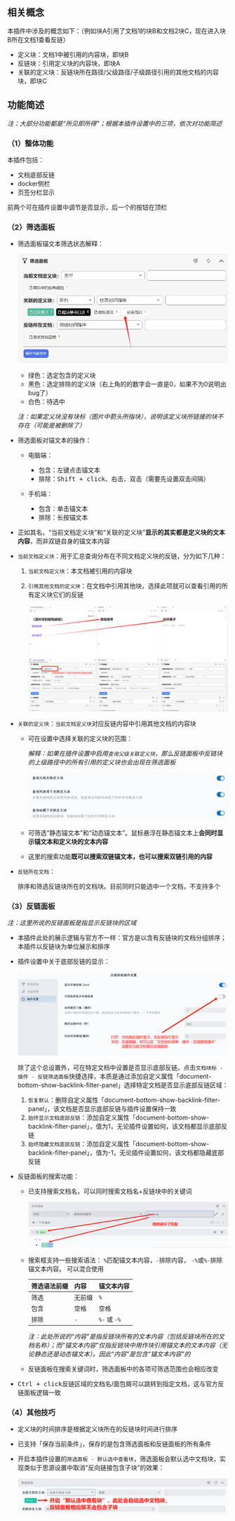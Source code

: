 ## 相关概念

本插件中涉及的概念如下：（例如块A引用了文档1的块B和文档2块C，现在进入块B所在文档1查看反链）

* 定义块：文档1中被引用的内容块，即块B
* 反链块：引用定义块的内容块，即块A
* 关联的定义块：反链块所在路径/父级路径/子级路径引用的其他文档的内容块，即块C

## 功能简述

*注：大部分功能都是“所见即所得”；根据本插件设置中的三项，依次对功能简述*

### （1）整体功能

本插件包括：

* 文档底部反链
* docker侧栏
* 页签分栏显示

前两个可在插件设置中调节是否显示，后一个的按钮在顶栏

### （2）筛选面板

* 筛选面板锚文本筛选状态解释：

  ![image-20240903111116-oq73dy0](asset/image-20240903111116-oq73dy0.png)​

  * 绿色：选定包含的定义块
  * 黑色：选定排除的定义块（右上角的的数字会一直是0，如果不为0说明出bug了）
  * 白色：待选中

  *注：如果定义块没有块标（图片中箭头所指块），说明该定义块所链接的块不存在（可能是被删除了）*
* 筛选面板对锚文本的操作：

  * 电脑端：

    * 包含：左键点击锚文本
    * 排除：<kbd>Shift + click</kbd>​、右击、双击（需要先设置双击间隔）
  * 手机端：

    * 包含：单击锚文本
    * 排除：长按锚文本
* 正如其名，“当前文档定义块”和“关联的定义块”**显示的其实都是定义块的文本内容**，而非双链自身的锚文本内容
* `当前文档定义块`​：用于汇总查询分布在不同文档定义块的反链，分为如下几种：

  1. `当前文档定义块`​：本文档被引用的内容块
  2. `引用其他文档的定义块`​：在文档中引用其他块，选择此项就可以查看引用的所有定义块它们的反链

      ![image](asset/image-20241111193027-qjaj4by.png)​
* `关联的定义块`​：`当前文档定义块`​对应反链内容中引用其他文档的内容块

  * 可在设置中选择关联的定义块的范围：

    *解释：如果在插件设置中启用*​*​`查询父级关联定义块`​*​ *，那么反链面板中反链块的上级路径中的所有引用的定义块也会出现在筛选面板*

    ![image](asset/image-20240813225800-ncnfkrq.png)
  * 可筛选“静态锚文本”和“动态锚文本”。鼠标悬浮在静态锚文本上**会同时显示锚文本和定义块的文本内容**
  * 这里的搜索功能**既可以搜索双链锚文本，也可以搜索双链引用的内容**
* `反链所在文档`​：

  排序和筛选反链块所在的文档块。目前同时只能选中一个文档，不支持多个

### （3）反链面板

*注：这里所说的反链面板是指显示反链块的区域*

* 本插件此处的展示逻辑与官方不一样：官方是以含有反链块的文档分组排序；本插件以反链块为单位展示和排序
* 插件设置中关于底部反链的显示：

  ![image-20240903111620-7h2q3bn](asset/image-20240903111620-7h2q3bn.png)​

  除了这个总设置外，可在特定文档中设置是否显示底部反链。点击`文档块标 - 插件 - 反链筛选面板`​快捷选择，本质是通过添加自定义属性「document-bottom-show-backlink-filter-panel」选择特定文档是否显示底部反链区域：

  1. `恢复默认`​：删除自定义属性「document-bottom-show-backlink-filter-panel」，该文档是否显示底部反链与插件设置保持一致
  2. `始终显示文档底部反链`​：添加自定义属性「document-bottom-show-backlink-filter-panel」，值为1，无论插件设置如何，该文档都显示底部反链
  3. `始终隐藏文档底部反链`​：添加自定义属性「document-bottom-show-backlink-filter-panel」，值为-1，无论插件设置如何，该文档都隐藏底部反链

* 反链面板的搜索功能：

  * 已支持搜索文档名，可以同时搜索文档名+反链块中的关键词

    ![image](asset/image-20241111194306-v7zompa.png)
  * 搜索框支持一些搜索语法： `%`​匹配锚文本内容，`-`​排除内容， `-%`​ 或`%-`​排除锚文本内容。 可以混合使用

    |筛选语法前缀|内容|锚文本内容|
    | --------------| --------| ------------|
    |筛选|无前缀|​`%`​|
    |包含|空格|空格|
    |排除|​`-`​|​`%-`​ 或 `-%`​|

    *注：此处所说的“内容”是指反链块所有的文本内容（包括反链块所在的文档名称）；而“锚文本内容”仅指反链块中用作块引用锚文本的文本内容（无论静态还是动态锚文本）。因此“内容”是包含“锚文本内容”的*
  * 反链面板在搜索关键词时，筛选面板中的各项可筛选范围也会相应改变
* <kbd>Ctrl + click</kbd>​ 反链区域的文档名/面包屑可以跳转到指定文档，这与官方反链面板逻辑一致

### （4）其他技巧

* 定义块的时间排序是根据定义块所在的反链块时间进行排序
* 已支持「保存当前条件」，保存的是包含筛选面板和反链面板的所有条件
* 开启本插件设置的`筛选面板 - 默认选中查看块`​，筛选面板会默认选中文档块，实现类似于思源设置中取消“反向链接包含子块”的效果：

  ![image](asset/image-20241116174719-i9k9qih.png)​

